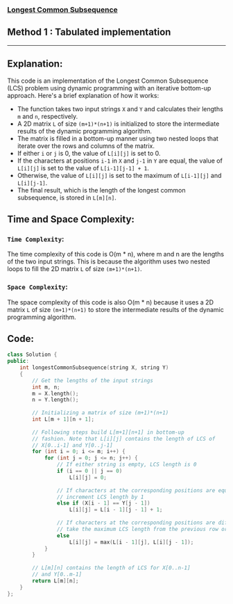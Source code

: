 ### [Longest Common Subsequence](https://leetcode.com/problems/longest-common-subsequence/description/?envType=study-plan-v2&envId=dynamic-programming)

## Method 1 : Tabulated implementation
<hr>

## Explanation:
This code is an implementation of the Longest Common Subsequence (LCS) problem using dynamic programming with an iterative bottom-up approach. Here's a brief explanation of how it works:

- The function takes two input strings `X` and `Y` and calculates their lengths `m` and `n`, respectively.
- A 2D matrix `L` of size `(m+1)*(n+1)` is initialized to store the intermediate results of the dynamic programming algorithm.
- The matrix is filled in a bottom-up manner using two nested loops that iterate over the rows and columns of the matrix.
- If either `i` or `j` is 0, the value of `L[i][j]` is set to 0.
- If the characters at positions `i-1` in `X` and `j-1` in `Y` are equal, the value of `L[i][j]` is set to the value of `L[i-1][j-1] + 1`.
- Otherwise, the value of `L[i][j]` is set to the maximum of `L[i-1][j]` and `L[i][j-1]`.
- The final result, which is the length of the longest common subsequence, is stored in `L[m][n]`.

## Time and Space Complexity:
### `Time Complexity`:
The time complexity of this code is O(m * n), where m and n are the lengths of the two input strings. This is because the algorithm uses two nested loops to fill the 2D matrix `L` of size `(m+1)*(n+1)`.

### `Space Complexity`:
The space complexity of this code is also O(m * n) because it uses a 2D matrix `L` of size `(m+1)*(n+1)` to store the intermediate results of the dynamic programming algorithm.

## Code:
```cpp
class Solution {
public:
    int longestCommonSubsequence(string X, string Y)
    {
        // Get the lengths of the input strings
        int m, n;
        m = X.length();
        n = Y.length();
        
        // Initializing a matrix of size (m+1)*(n+1)
        int L[m + 1][n + 1];
     
        // Following steps build L[m+1][n+1] in bottom-up
        // fashion. Note that L[i][j] contains the length of LCS of
        // X[0..i-1] and Y[0..j-1]
        for (int i = 0; i <= m; i++) {
            for (int j = 0; j <= n; j++) {
                // If either string is empty, LCS length is 0
                if (i == 0 || j == 0)
                    L[i][j] = 0;
     
                // If characters at the corresponding positions are equal,
                // increment LCS length by 1
                else if (X[i - 1] == Y[j - 1])
                    L[i][j] = L[i - 1][j - 1] + 1;
     
                // If characters at the corresponding positions are different,
                // take the maximum LCS length from the previous row or column
                else
                    L[i][j] = max(L[i - 1][j], L[i][j - 1]);
            }
        }
     
        // L[m][n] contains the length of LCS for X[0..n-1]
        // and Y[0..m-1]
        return L[m][n];
    }
};
```

